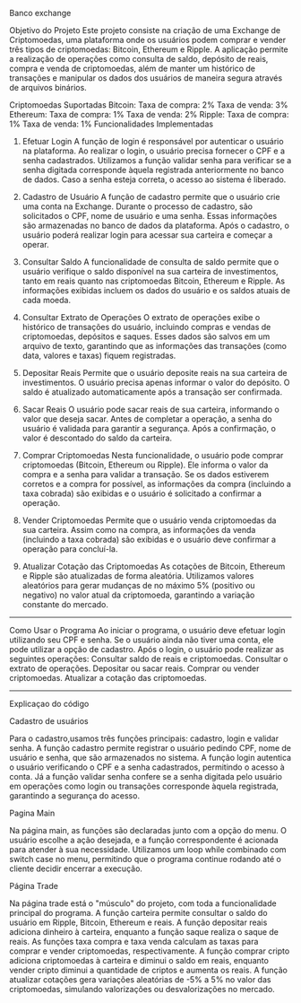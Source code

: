 Banco exchange

Objetivo do Projeto
Este projeto consiste na criação de uma Exchange de Criptomoedas, uma plataforma onde os usuários podem comprar e vender três tipos de criptomoedas: Bitcoin, Ethereum e Ripple. A aplicação permite a realização de operações como consulta de saldo, depósito de reais, compra e venda de criptomoedas, além de manter um histórico de transações e manipular os dados dos usuários de maneira segura através de arquivos binários.

Criptomoedas Suportadas
Bitcoin:
Taxa de compra: 2%
Taxa de venda: 3%
Ethereum:
Taxa de compra: 1%
Taxa de venda: 2%
Ripple:
Taxa de compra: 1%
Taxa de venda: 1%
Funcionalidades Implementadas

1. Efetuar Login
A função de login é responsável por autenticar o usuário na plataforma. Ao realizar o login, o usuário precisa fornecer o CPF e a senha cadastrados. Utilizamos a função validar senha para verificar se a senha digitada corresponde àquela registrada anteriormente no banco de dados. Caso a senha esteja correta, o acesso ao sistema é liberado.

2. Cadastro de Usuário
A função de cadastro permite que o usuário crie uma conta na Exchange. Durante o processo de cadastro, são solicitados o CPF, nome de usuário e uma senha. Essas informações são armazenadas no banco de dados da plataforma. Após o cadastro, o usuário poderá realizar login para acessar sua carteira e começar a operar.

3. Consultar Saldo
A funcionalidade de consulta de saldo permite que o usuário verifique o saldo disponível na sua carteira de investimentos, tanto em reais quanto nas criptomoedas Bitcoin, Ethereum e Ripple. As informações exibidas incluem os dados do usuário e os saldos atuais de cada moeda.

4. Consultar Extrato de Operações
O extrato de operações exibe o histórico de transações do usuário, incluindo compras e vendas de criptomoedas, depósitos e saques. Esses dados são salvos em um arquivo de texto, garantindo que as informações das transações (como data, valores e taxas) fiquem registradas.

5. Depositar Reais
Permite que o usuário deposite reais na sua carteira de investimentos. O usuário precisa apenas informar o valor do depósito. O saldo é atualizado automaticamente após a transação ser confirmada.

6. Sacar Reais
O usuário pode sacar reais de sua carteira, informando o valor que deseja sacar. Antes de completar a operação, a senha do usuário é validada para garantir a segurança. Após a confirmação, o valor é descontado do saldo da carteira.

7. Comprar Criptomoedas
Nesta funcionalidade, o usuário pode comprar criptomoedas (Bitcoin, Ethereum ou Ripple). Ele informa o valor da compra e a senha para validar a transação. Se os dados estiverem corretos e a compra for possível, as informações da compra (incluindo a taxa cobrada) são exibidas e o usuário é solicitado a confirmar a operação.

8. Vender Criptomoedas
Permite que o usuário venda criptomoedas da sua carteira. Assim como na compra, as informações da venda (incluindo a taxa cobrada) são exibidas e o usuário deve confirmar a operação para concluí-la.

9. Atualizar Cotação das Criptomoedas
As cotações de Bitcoin, Ethereum e Ripple são atualizadas de forma aleatória. Utilizamos valores aleatórios para gerar mudanças de no máximo 5% (positivo ou negativo) no valor atual da criptomoeda, garantindo a variação constante do mercado.
------------------------------------


Como Usar o Programa
Ao iniciar o programa, o usuário deve efetuar login utilizando seu CPF e senha. Se o usuário ainda não tiver uma conta, ele pode utilizar a opção de cadastro.
Após o login, o usuário pode realizar as seguintes operações:
Consultar saldo de reais e criptomoedas.
Consultar o extrato de operações.
Depositar ou sacar reais.
Comprar ou vender criptomoedas.
Atualizar a cotação das criptomoedas.

-------------------------------------------

Explicaçao do código

Cadastro de usuários

Para o cadastro,usamos três funções principais: cadastro, login e validar senha. A função cadastro permite registrar o usuário pedindo CPF, nome de usuário e senha, que são armazenados no sistema. A função login autentica o usuário verificando o CPF e a senha cadastrados, permitindo o acesso à conta. Já a função validar senha confere se a senha digitada pelo usuário em operações como login ou transações corresponde àquela registrada, garantindo a segurança do acesso.

Pagina Main 

Na página main, as funções são declaradas junto com a opção do menu. O usuário escolhe a ação desejada, e a função correspondente é acionada para atender à sua necessidade. Utilizamos um loop while combinado com switch case no menu, permitindo que o programa continue rodando até o cliente decidir encerrar a execução.

Página Trade


Na página trade está o "músculo" do projeto, com toda a funcionalidade principal do programa. A função carteira permite consultar o saldo do usuário em Ripple, Bitcoin, Ethereum e reais. A função depositar reais adiciona dinheiro à carteira, enquanto a função saque realiza o saque de reais. As funções taxa compra e taxa venda calculam as taxas para comprar e vender criptomoedas, respectivamente. A função comprar cripto adiciona criptomoedas à carteira e diminui o saldo em reais, enquanto vender cripto diminui a quantidade de criptos e aumenta os reais. A função atualizar cotações gera variações aleatórias de -5% a 5% no valor das criptomoedas, simulando valorizações ou desvalorizações no mercado.
